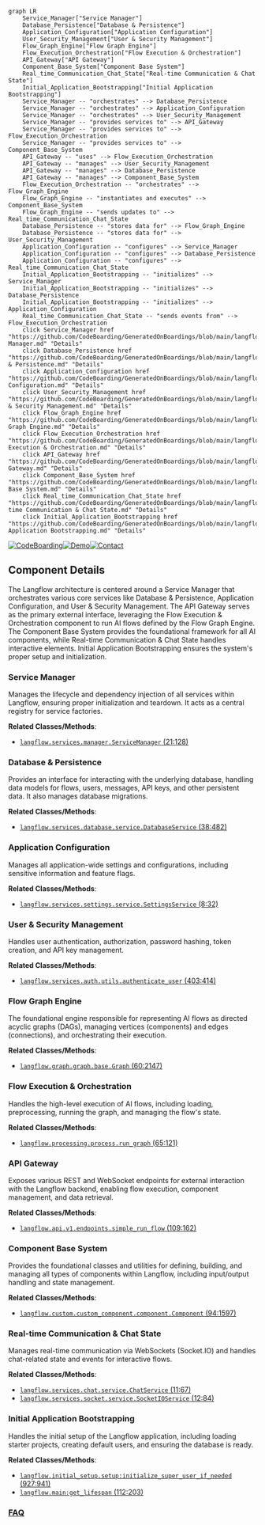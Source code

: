 ```mermaid
graph LR
    Service_Manager["Service Manager"]
    Database_Persistence["Database & Persistence"]
    Application_Configuration["Application Configuration"]
    User_Security_Management["User & Security Management"]
    Flow_Graph_Engine["Flow Graph Engine"]
    Flow_Execution_Orchestration["Flow Execution & Orchestration"]
    API_Gateway["API Gateway"]
    Component_Base_System["Component Base System"]
    Real_time_Communication_Chat_State["Real-time Communication & Chat State"]
    Initial_Application_Bootstrapping["Initial Application Bootstrapping"]
    Service_Manager -- "orchestrates" --> Database_Persistence
    Service_Manager -- "orchestrates" --> Application_Configuration
    Service_Manager -- "orchestrates" --> User_Security_Management
    Service_Manager -- "provides services to" --> API_Gateway
    Service_Manager -- "provides services to" --> Flow_Execution_Orchestration
    Service_Manager -- "provides services to" --> Component_Base_System
    API_Gateway -- "uses" --> Flow_Execution_Orchestration
    API_Gateway -- "manages" --> User_Security_Management
    API_Gateway -- "manages" --> Database_Persistence
    API_Gateway -- "manages" --> Component_Base_System
    Flow_Execution_Orchestration -- "orchestrates" --> Flow_Graph_Engine
    Flow_Graph_Engine -- "instantiates and executes" --> Component_Base_System
    Flow_Graph_Engine -- "sends updates to" --> Real_time_Communication_Chat_State
    Database_Persistence -- "stores data for" --> Flow_Graph_Engine
    Database_Persistence -- "stores data for" --> User_Security_Management
    Application_Configuration -- "configures" --> Service_Manager
    Application_Configuration -- "configures" --> Database_Persistence
    Application_Configuration -- "configures" --> Real_time_Communication_Chat_State
    Initial_Application_Bootstrapping -- "initializes" --> Service_Manager
    Initial_Application_Bootstrapping -- "initializes" --> Database_Persistence
    Initial_Application_Bootstrapping -- "initializes" --> Application_Configuration
    Real_time_Communication_Chat_State -- "sends events from" --> Flow_Execution_Orchestration
    click Service_Manager href "https://github.com/CodeBoarding/GeneratedOnBoardings/blob/main/langflow/Service Manager.md" "Details"
    click Database_Persistence href "https://github.com/CodeBoarding/GeneratedOnBoardings/blob/main/langflow/Database & Persistence.md" "Details"
    click Application_Configuration href "https://github.com/CodeBoarding/GeneratedOnBoardings/blob/main/langflow/Application Configuration.md" "Details"
    click User_Security_Management href "https://github.com/CodeBoarding/GeneratedOnBoardings/blob/main/langflow/User & Security Management.md" "Details"
    click Flow_Graph_Engine href "https://github.com/CodeBoarding/GeneratedOnBoardings/blob/main/langflow/Flow Graph Engine.md" "Details"
    click Flow_Execution_Orchestration href "https://github.com/CodeBoarding/GeneratedOnBoardings/blob/main/langflow/Flow Execution & Orchestration.md" "Details"
    click API_Gateway href "https://github.com/CodeBoarding/GeneratedOnBoardings/blob/main/langflow/API Gateway.md" "Details"
    click Component_Base_System href "https://github.com/CodeBoarding/GeneratedOnBoardings/blob/main/langflow/Component Base System.md" "Details"
    click Real_time_Communication_Chat_State href "https://github.com/CodeBoarding/GeneratedOnBoardings/blob/main/langflow/Real-time Communication & Chat State.md" "Details"
    click Initial_Application_Bootstrapping href "https://github.com/CodeBoarding/GeneratedOnBoardings/blob/main/langflow/Initial Application Bootstrapping.md" "Details"
```
[![CodeBoarding](https://img.shields.io/badge/Generated%20by-CodeBoarding-9cf?style=flat-square)](https://github.com/CodeBoarding/GeneratedOnBoardings)[![Demo](https://img.shields.io/badge/Try%20our-Demo-blue?style=flat-square)](https://www.codeboarding.org/demo)[![Contact](https://img.shields.io/badge/Contact%20us%20-%20contact@codeboarding.org-lightgrey?style=flat-square)](mailto:contact@codeboarding.org)

## Component Details

The Langflow architecture is centered around a Service Manager that orchestrates various core services like Database & Persistence, Application Configuration, and User & Security Management. The API Gateway serves as the primary external interface, leveraging the Flow Execution & Orchestration component to run AI flows defined by the Flow Graph Engine. The Component Base System provides the foundational framework for all AI components, while Real-time Communication & Chat State handles interactive elements. Initial Application Bootstrapping ensures the system's proper setup and initialization.

### Service Manager
Manages the lifecycle and dependency injection of all services within Langflow, ensuring proper initialization and teardown. It acts as a central registry for service factories.


**Related Classes/Methods**:

- <a href="https://github.com/langflow-ai/langflow/blob/master/src/backend/base/langflow/services/manager.py#L21-L128" target="_blank" rel="noopener noreferrer">`langflow.services.manager.ServiceManager` (21:128)</a>


### Database & Persistence
Provides an interface for interacting with the underlying database, handling data models for flows, users, messages, API keys, and other persistent data. It also manages database migrations.


**Related Classes/Methods**:

- <a href="https://github.com/langflow-ai/langflow/blob/master/src/backend/base/langflow/services/database/service.py#L38-L482" target="_blank" rel="noopener noreferrer">`langflow.services.database.service.DatabaseService` (38:482)</a>


### Application Configuration
Manages all application-wide settings and configurations, including sensitive information and feature flags.


**Related Classes/Methods**:

- <a href="https://github.com/langflow-ai/langflow/blob/master/src/backend/base/langflow/services/settings/service.py#L8-L32" target="_blank" rel="noopener noreferrer">`langflow.services.settings.service.SettingsService` (8:32)</a>


### User & Security Management
Handles user authentication, authorization, password hashing, token creation, and API key management.


**Related Classes/Methods**:

- <a href="https://github.com/langflow-ai/langflow/blob/master/src/backend/base/langflow/services/auth/utils.py#L403-L414" target="_blank" rel="noopener noreferrer">`langflow.services.auth.utils.authenticate_user` (403:414)</a>


### Flow Graph Engine
The foundational engine responsible for representing AI flows as directed acyclic graphs (DAGs), managing vertices (components) and edges (connections), and orchestrating their execution.


**Related Classes/Methods**:

- <a href="https://github.com/langflow-ai/langflow/blob/master/src/backend/base/langflow/graph/graph/base.py#L60-L2147" target="_blank" rel="noopener noreferrer">`langflow.graph.graph.base.Graph` (60:2147)</a>


### Flow Execution & Orchestration
Handles the high-level execution of AI flows, including loading, preprocessing, running the graph, and managing the flow's state.


**Related Classes/Methods**:

- <a href="https://github.com/langflow-ai/langflow/blob/master/src/backend/base/langflow/processing/process.py#L65-L121" target="_blank" rel="noopener noreferrer">`langflow.processing.process.run_graph` (65:121)</a>


### API Gateway
Exposes various REST and WebSocket endpoints for external interaction with the Langflow backend, enabling flow execution, component management, and data retrieval.


**Related Classes/Methods**:

- <a href="https://github.com/langflow-ai/langflow/blob/master/src/backend/base/langflow/api/v1/endpoints.py#L109-L162" target="_blank" rel="noopener noreferrer">`langflow.api.v1.endpoints.simple_run_flow` (109:162)</a>


### Component Base System
Provides the foundational classes and utilities for defining, building, and managing all types of components within Langflow, including input/output handling and state management.


**Related Classes/Methods**:

- <a href="https://github.com/langflow-ai/langflow/blob/master/src/backend/base/langflow/custom/custom_component/component.py#L94-L1597" target="_blank" rel="noopener noreferrer">`langflow.custom.custom_component.component.Component` (94:1597)</a>


### Real-time Communication & Chat State
Manages real-time communication via WebSockets (Socket.IO) and handles chat-related state and events for interactive flows.


**Related Classes/Methods**:

- <a href="https://github.com/langflow-ai/langflow/blob/master/src/backend/base/langflow/services/chat/service.py#L11-L67" target="_blank" rel="noopener noreferrer">`langflow.services.chat.service.ChatService` (11:67)</a>
- <a href="https://github.com/langflow-ai/langflow/blob/master/src/backend/base/langflow/services/socket/service.py#L12-L84" target="_blank" rel="noopener noreferrer">`langflow.services.socket.service.SocketIOService` (12:84)</a>


### Initial Application Bootstrapping
Handles the initial setup of the Langflow application, including loading starter projects, creating default users, and ensuring the database is ready.


**Related Classes/Methods**:

- <a href="https://github.com/langflow-ai/langflow/blob/master/src/backend/base/langflow/initial_setup/setup.py#L927-L941" target="_blank" rel="noopener noreferrer">`langflow.initial_setup.setup:initialize_super_user_if_needed` (927:941)</a>
- <a href="https://github.com/langflow-ai/langflow/blob/master/src/backend/base/langflow/main.py#L112-L203" target="_blank" rel="noopener noreferrer">`langflow.main:get_lifespan` (112:203)</a>




### [FAQ](https://github.com/CodeBoarding/GeneratedOnBoardings/tree/main?tab=readme-ov-file#faq)